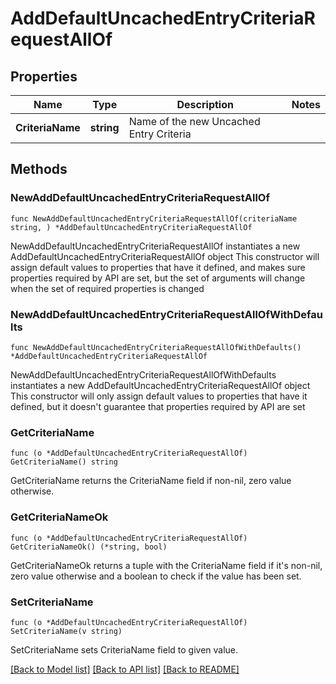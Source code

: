 # AddDefaultUncachedEntryCriteriaRequestAllOf

## Properties

Name | Type | Description | Notes
------------ | ------------- | ------------- | -------------
**CriteriaName** | **string** | Name of the new Uncached Entry Criteria | 

## Methods

### NewAddDefaultUncachedEntryCriteriaRequestAllOf

`func NewAddDefaultUncachedEntryCriteriaRequestAllOf(criteriaName string, ) *AddDefaultUncachedEntryCriteriaRequestAllOf`

NewAddDefaultUncachedEntryCriteriaRequestAllOf instantiates a new AddDefaultUncachedEntryCriteriaRequestAllOf object
This constructor will assign default values to properties that have it defined,
and makes sure properties required by API are set, but the set of arguments
will change when the set of required properties is changed

### NewAddDefaultUncachedEntryCriteriaRequestAllOfWithDefaults

`func NewAddDefaultUncachedEntryCriteriaRequestAllOfWithDefaults() *AddDefaultUncachedEntryCriteriaRequestAllOf`

NewAddDefaultUncachedEntryCriteriaRequestAllOfWithDefaults instantiates a new AddDefaultUncachedEntryCriteriaRequestAllOf object
This constructor will only assign default values to properties that have it defined,
but it doesn't guarantee that properties required by API are set

### GetCriteriaName

`func (o *AddDefaultUncachedEntryCriteriaRequestAllOf) GetCriteriaName() string`

GetCriteriaName returns the CriteriaName field if non-nil, zero value otherwise.

### GetCriteriaNameOk

`func (o *AddDefaultUncachedEntryCriteriaRequestAllOf) GetCriteriaNameOk() (*string, bool)`

GetCriteriaNameOk returns a tuple with the CriteriaName field if it's non-nil, zero value otherwise
and a boolean to check if the value has been set.

### SetCriteriaName

`func (o *AddDefaultUncachedEntryCriteriaRequestAllOf) SetCriteriaName(v string)`

SetCriteriaName sets CriteriaName field to given value.



[[Back to Model list]](../README.md#documentation-for-models) [[Back to API list]](../README.md#documentation-for-api-endpoints) [[Back to README]](../README.md)


